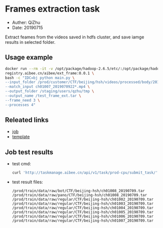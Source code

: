 # Frames extraction task

- Auther: QiZhu 
- Date: 20190715

Extract feames from the videos saved in hdfs cluster, and save iamge results in selected folder.

## Usage example

```bash
docker run --rm -it -v /opt/package/hadoop-2.6.5/etc/:/opt/package/hadoop-2.6.5/etc/ \
registry.aibee.cn/aibee/ext_frame:0.0.1 \
bash -c "IDC=bj python main.py \
--input_folder /prod/customer/CTF/beijing/hsh/videos/processed/body/20190709 \
--match_input ch01007_2019070922*.mp4 \
--output_folder /staging/users/qzhu/tmp \
--output_name /test_frame_ext.tar \
--frame_need 3 \
--processes 4"
```

## Releated links
- [job](http://gitlab.aibee.cn/platform/prod_configs/blob/master/task_job/jobs/ext_frames.py)
- [template](http://gitlab.aibee.cn/platform/prod_configs/blob/master/task_template/bj_template/ext_frames/0.1.0/template.yaml)

## Job test results

- test cmd: 
    ```bash
    curl 'http://taskmanage.aibee.cn/api/v1/task/prod-cpu/submit_task/' -d 'name=extframes-CTF-beijing-hsh-20190709&extra_task_name=test1&priority=97&owner=qzhu&dry_run=1'
    ```
- test result files:
    ```text
    /prod/train/data/raw/bot/CTF/beijing-hsh/ch01008_20190709.tar
    /prod/train/data/raw/pano/CTF/beijing-hsh/ch01008_20190709.tar
    /prod/train/data/raw/regular/CTF/beijing-hsh/ch01002_20190709.tar
    /prod/train/data/raw/regular/CTF/beijing-hsh/ch01003_20190709.tar
    /prod/train/data/raw/regular/CTF/beijing-hsh/ch01004_20190709.tar
    /prod/train/data/raw/regular/CTF/beijing-hsh/ch01005_20190709.tar
    /prod/train/data/raw/regular/CTF/beijing-hsh/ch01006_20190709.tar
    /prod/train/data/raw/regular/CTF/beijing-hsh/ch01007_20190709.tar
    ```
    
